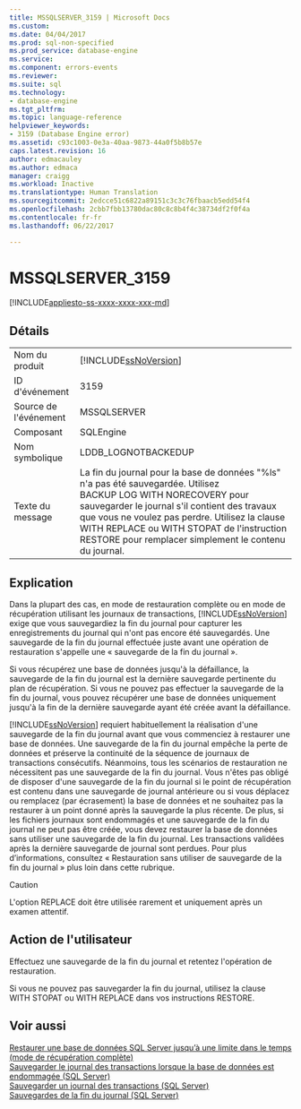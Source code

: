 ```yaml
---
title: MSSQLSERVER_3159 | Microsoft Docs
ms.custom: 
ms.date: 04/04/2017
ms.prod: sql-non-specified
ms.prod_service: database-engine
ms.service: 
ms.component: errors-events
ms.reviewer: 
ms.suite: sql
ms.technology:
- database-engine
ms.tgt_pltfrm: 
ms.topic: language-reference
helpviewer_keywords:
- 3159 (Database Engine error)
ms.assetid: c93c1003-0e3a-40aa-9873-44a0f5b8b57e
caps.latest.revision: 16
author: edmacauley
ms.author: edmaca
manager: craigg
ms.workload: Inactive
ms.translationtype: Human Translation
ms.sourcegitcommit: 2edcce51c6822a89151c3c3c76fbaacb5edd54f4
ms.openlocfilehash: 2cbb7fbb13780dac80c8c8b4f4c38734df2f0f4a
ms.contentlocale: fr-fr
ms.lasthandoff: 06/22/2017

---
```

# <a name="mssqlserver3159"></a>MSSQLSERVER_3159
[!INCLUDE[appliesto-ss-xxxx-xxxx-xxx-md](../../includes/appliesto-ss-xxxx-xxxx-xxx-md.md)]
  
## <a name="details"></a>Détails  
  
|||  
|-|-|  
|Nom du produit|[!INCLUDE[ssNoVersion](../../includes/ssnoversion-md.md)]|  
|ID d'événement|3159|  
|Source de l'événement|MSSQLSERVER|  
|Composant|SQLEngine|  
|Nom symbolique|LDDB_LOGNOTBACKEDUP|  
|Texte du message|La fin du journal pour la base de données "%ls" n'a pas été sauvegardée. Utilisez BACKUP LOG WITH NORECOVERY pour sauvegarder le journal s'il contient des travaux que vous ne voulez pas perdre. Utilisez la clause WITH REPLACE ou WITH STOPAT de l'instruction RESTORE pour remplacer simplement le contenu du journal.|  
  
## <a name="explanation"></a>Explication  
Dans la plupart des cas, en mode de restauration complète ou en mode de récupération utilisant les journaux de transactions, [!INCLUDE[ssNoVersion](../../includes/ssnoversion-md.md)] exige que vous sauvegardiez la fin du journal pour capturer les enregistrements du journal qui n'ont pas encore été sauvegardés. Une sauvegarde de la fin du journal effectuée juste avant une opération de restauration s'appelle une « sauvegarde de la fin du journal ».  
  
Si vous récupérez une base de données jusqu'à la défaillance, la sauvegarde de la fin du journal est la dernière sauvegarde pertinente du plan de récupération. Si vous ne pouvez pas effectuer la sauvegarde de la fin du journal, vous pouvez récupérer une base de données uniquement jusqu'à la fin de la dernière sauvegarde ayant été créée avant la défaillance.  
  
[!INCLUDE[ssNoVersion](../../includes/ssnoversion-md.md)] requiert habituellement la réalisation d'une sauvegarde de la fin du journal avant que vous commenciez à restaurer une base de données. Une sauvegarde de la fin du journal empêche la perte de données et préserve la continuité de la séquence de journaux de transactions consécutifs. Néanmoins, tous les scénarios de restauration ne nécessitent pas une sauvegarde de la fin du journal. Vous n'êtes pas obligé de disposer d'une sauvegarde de la fin du journal si le point de récupération est contenu dans une sauvegarde de journal antérieure ou si vous déplacez ou remplacez (par écrasement) la base de données et ne souhaitez pas la restaurer à un point donné après la sauvegarde la plus récente. De plus, si les fichiers journaux sont endommagés et une sauvegarde de la fin du journal ne peut pas être créée, vous devez restaurer la base de données sans utiliser une sauvegarde de la fin du journal. Les transactions validées après la dernière sauvegarde de journal sont perdues. Pour plus d’informations, consultez « Restauration sans utiliser de sauvegarde de la fin du journal » plus loin dans cette rubrique.  
  
> [!CAUTION]  
> L'option REPLACE doit être utilisée rarement et uniquement après un examen attentif.  
  
## <a name="user-action"></a>Action de l'utilisateur  
Effectuez une sauvegarde de la fin du journal et retentez l'opération de restauration.  
  
Si vous ne pouvez pas sauvegarder la fin du journal, utilisez la clause WITH STOPAT ou WITH REPLACE dans vos instructions RESTORE.  
  
## <a name="see-also"></a>Voir aussi  
[Restaurer une base de données SQL Server jusqu’à une limite dans le temps &#40;mode de récupération complète&#41;](~/relational-databases/backup-restore/restore-a-sql-server-database-to-a-point-in-time-full-recovery-model.md)  
[Sauvegarder le journal des transactions lorsque la base de données est endommagée &#40;SQL Server&#41;](~/relational-databases/backup-restore/back-up-and-restore-of-system-databases-sql-server.md)  
[Sauvegarder un journal des transactions &#40;SQL Server&#41;](~/relational-databases/backup-restore/back-up-a-transaction-log-sql-server.md)  
[Sauvegardes de la fin du journal &#40;SQL Server&#41;](~/relational-databases/backup-restore/tail-log-backups-sql-server.md)  
  


